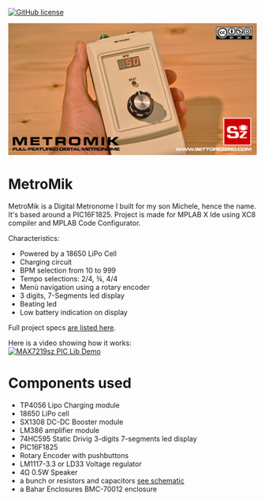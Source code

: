 [![GitHub license](https://img.shields.io/badge/License-CC%20BY--SA--NC%204.0-blue)](LICENSE)  

![MetroMik](images/MetroMik.jpg)

# MetroMik

MetroMik is a Digital Metronome I built for my son Michele, hence the name. It's based around a PIC16F1825. Project is made for MPLAB X Ide using XC8 compiler and MPLAB Code Configurator.  

Characteristics:
- Powered by a 18650 LiPo Cell
- Charging circuit
- BPM selection from 10 to 999
- Tempo selections: 2/4, ¾, 4/4
- Menù navigation using a rotary encoder
- 3 digits, 7-Segments led display
- Beating led
- Low battery indication on display

Full project specs [are listed here](https://www.settorezero.com/wordpress/metromik-metronomo-digitale-con-microcontrollore-pic/).  

Here is a video showing how it works:  
[![MAX7219sz PIC Lib Demo](https://img.youtube.com/vi/ZK1omlZPCnY/maxresdefault.jpg)](https://www.youtube.com/watch?v=ZK1omlZPCnY)  

# Components used
- TP4056 Lipo Charging module
- 18650 LiPo cell
- SX1308 DC-DC Booster module
- LM386 amplifier module
- 74HC595 Static Drivig 3-digits 7-segments led display
- PIC16F1825
- Rotary Encoder with pushbuttons
- LM1117-3.3 or LD33 Voltage regulator
- 4Ω 0.5W Speaker
- a bunch or resistors and capacitors [see schematic](documents/metromik_schematic.png)
- a Bahar Enclosures BMC-70012 enclosure
  
  
